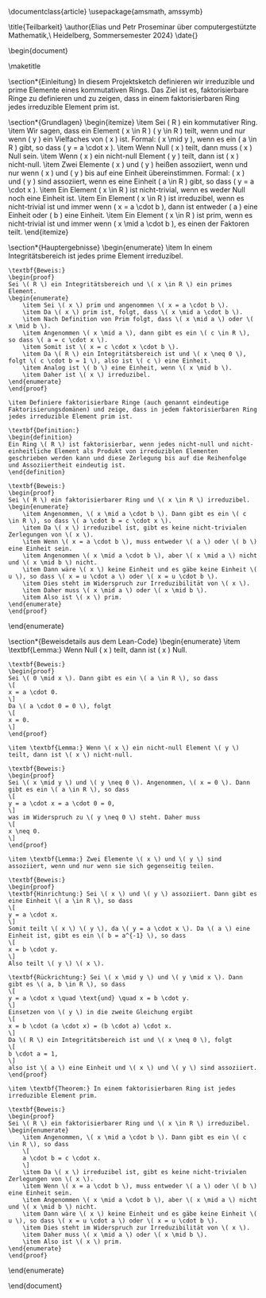 \documentclass{article}
\usepackage{amsmath, amssymb}

\title{Teilbarkeit}
\author{Elias und Petr
Proseminar über computergestützte Mathematik,\\
Heidelberg, Sommersemester 2024}
\date{}

\begin{document}

\maketitle

\section*{Einleitung}
In diesem Projektsketch definieren wir irreduzible und prime Elemente eines kommutativen Rings. Das Ziel ist es, faktorisierbare Ringe zu definieren und zu zeigen, dass in einem faktorisierbaren Ring jedes irreduzible Element prim ist.

\section*{Grundlagen}
\begin{itemize}
    \item Sei \( R \) ein kommutativer Ring.
    \item Wir sagen, dass ein Element \( x \in R \) \( y \in R \) teilt, wenn und nur wenn \( y \) ein Vielfaches von \( x \) ist. Formal: \( x \mid y \), wenn es ein \( a \in R \) gibt, so dass \( y = a \cdot x \).
    \item Wenn Null \( x \) teilt, dann muss \( x \) Null sein.
    \item Wenn \( x \) ein nicht-null Element \( y \) teilt, dann ist \( x \) nicht-null.
    \item Zwei Elemente \( x \) und \( y \) heißen assoziiert, wenn und nur wenn \( x \) und \( y \) bis auf eine Einheit übereinstimmen. Formal: \( x \) und \( y \) sind assoziiert, wenn es eine Einheit \( a \in R \) gibt, so dass \( y = a \cdot x \).
    \item Ein Element \( x \in R \) ist nicht-trivial, wenn es weder Null noch eine Einheit ist.
    \item Ein Element \( x \in R \) ist irreduzibel, wenn es nicht-trivial ist und immer wenn \( x = a \cdot b \), dann ist entweder \( a \) eine Einheit oder \( b \) eine Einheit.
    \item Ein Element \( x \in R \) ist prim, wenn es nicht-trivial ist und immer wenn \( x \mid a \cdot b \), es einen der Faktoren teilt.
\end{itemize}

\section*{Hauptergebnisse}
\begin{enumerate}
    \item In einem Integritätsbereich ist jedes prime Element irreduzibel.
    
    \textbf{Beweis:}
    \begin{proof}
    Sei \( R \) ein Integritätsbereich und \( x \in R \) ein primes Element.
    \begin{enumerate}
        \item Sei \( x \) prim und angenommen \( x = a \cdot b \).
        \item Da \( x \) prim ist, folgt, dass \( x \mid a \cdot b \).
        \item Nach Definition von Prim folgt, dass \( x \mid a \) oder \( x \mid b \).
        \item Angenommen \( x \mid a \), dann gibt es ein \( c \in R \), so dass \( a = c \cdot x \).
        \item Somit ist \( x = c \cdot x \cdot b \).
        \item Da \( R \) ein Integritätsbereich ist und \( x \neq 0 \), folgt \( c \cdot b = 1 \), also ist \( c \) eine Einheit.
        \item Analog ist \( b \) eine Einheit, wenn \( x \mid b \).
        \item Daher ist \( x \) irreduzibel.
    \end{enumerate}
    \end{proof}
    
    \item Definiere faktorisierbare Ringe (auch genannt eindeutige Faktorisierungsdomänen) und zeige, dass in jedem faktorisierbaren Ring jedes irreduzible Element prim ist.
    
    \textbf{Definition:}
    \begin{definition}
    Ein Ring \( R \) ist faktorisierbar, wenn jedes nicht-null und nicht-einheitliche Element als Produkt von irreduziblen Elementen geschrieben werden kann und diese Zerlegung bis auf die Reihenfolge und Assoziiertheit eindeutig ist.
    \end{definition}
    
    \textbf{Beweis:}
    \begin{proof}
    Sei \( R \) ein faktorisierbarer Ring und \( x \in R \) irreduzibel.
    \begin{enumerate}
        \item Angenommen, \( x \mid a \cdot b \). Dann gibt es ein \( c \in R \), so dass \( a \cdot b = c \cdot x \).
        \item Da \( x \) irreduzibel ist, gibt es keine nicht-trivialen Zerlegungen von \( x \).
        \item Wenn \( x = a \cdot b \), muss entweder \( a \) oder \( b \) eine Einheit sein.
        \item Angenommen \( x \mid a \cdot b \), aber \( x \mid a \) nicht und \( x \mid b \) nicht.
        \item Dann wäre \( x \) keine Einheit und es gäbe keine Einheit \( u \), so dass \( x = u \cdot a \) oder \( x = u \cdot b \).
        \item Dies steht im Widerspruch zur Irreduzibilität von \( x \).
        \item Daher muss \( x \mid a \) oder \( x \mid b \).
        \item Also ist \( x \) prim.
    \end{enumerate}
    \end{proof}
\end{enumerate}

\section*{Beweisdetails aus dem Lean-Code}
\begin{enumerate}
    \item \textbf{Lemma:} Wenn Null \( x \) teilt, dann ist \( x \) Null.
    
    \textbf{Beweis:}
    \begin{proof}
    Sei \( 0 \mid x \). Dann gibt es ein \( a \in R \), so dass
    \[
    x = a \cdot 0.
    \]
    Da \( a \cdot 0 = 0 \), folgt
    \[
    x = 0.
    \]
    \end{proof}

    \item \textbf{Lemma:} Wenn \( x \) ein nicht-null Element \( y \) teilt, dann ist \( x \) nicht-null.
    
    \textbf{Beweis:}
    \begin{proof}
    Sei \( x \mid y \) und \( y \neq 0 \). Angenommen, \( x = 0 \). Dann gibt es ein \( a \in R \), so dass
    \[
    y = a \cdot x = a \cdot 0 = 0,
    \]
    was im Widerspruch zu \( y \neq 0 \) steht. Daher muss
    \[
    x \neq 0.
    \]
    \end{proof}

    \item \textbf{Lemma:} Zwei Elemente \( x \) und \( y \) sind assoziiert, wenn und nur wenn sie sich gegenseitig teilen.
    
    \textbf{Beweis:}
    \begin{proof}
    \textbf{Hinrichtung:} Sei \( x \) und \( y \) assoziiert. Dann gibt es eine Einheit \( a \in R \), so dass
    \[
    y = a \cdot x.
    \]
    Somit teilt \( x \) \( y \), da \( y = a \cdot x \). Da \( a \) eine Einheit ist, gibt es ein \( b = a^{-1} \), so dass
    \[
    x = b \cdot y.
    \]
    Also teilt \( y \) \( x \).

    \textbf{Rückrichtung:} Sei \( x \mid y \) und \( y \mid x \). Dann gibt es \( a, b \in R \), so dass
    \[
    y = a \cdot x \quad \text{und} \quad x = b \cdot y.
    \]
    Einsetzen von \( y \) in die zweite Gleichung ergibt
    \[
    x = b \cdot (a \cdot x) = (b \cdot a) \cdot x.
    \]
    Da \( R \) ein Integritätsbereich ist und \( x \neq 0 \), folgt
    \[
    b \cdot a = 1,
    \]
    also ist \( a \) eine Einheit und \( x \) und \( y \) sind assoziiert.
    \end{proof}

    \item \textbf{Theorem:} In einem faktorisierbaren Ring ist jedes irreduzible Element prim.
    
    \textbf{Beweis:}
    \begin{proof}
    Sei \( R \) ein faktorisierbarer Ring und \( x \in R \) irreduzibel.
    \begin{enumerate}
        \item Angenommen, \( x \mid a \cdot b \). Dann gibt es ein \( c \in R \), so dass
        \[
        a \cdot b = c \cdot x.
        \]
        \item Da \( x \) irreduzibel ist, gibt es keine nicht-trivialen Zerlegungen von \( x \).
        \item Wenn \( x = a \cdot b \), muss entweder \( a \) oder \( b \) eine Einheit sein.
        \item Angenommen \( x \mid a \cdot b \), aber \( x \mid a \) nicht und \( x \mid b \) nicht.
        \item Dann wäre \( x \) keine Einheit und es gäbe keine Einheit \( u \), so dass \( x = u \cdot a \) oder \( x = u \cdot b \).
        \item Dies steht im Widerspruch zur Irreduzibilität von \( x \).
        \item Daher muss \( x \mid a \) oder \( x \mid b \).
        \item Also ist \( x \) prim.
    \end{enumerate}
    \end{proof}
\end{enumerate}

\end{document}

